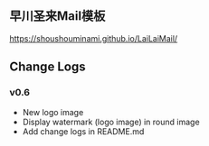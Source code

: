 ## 早川圣来Mail模板
https://shoushouminami.github.io/LaiLaiMail/

## Change Logs

### v0.6
* New logo image
* Display watermark (logo image) in round image
* Add change logs in README.md
